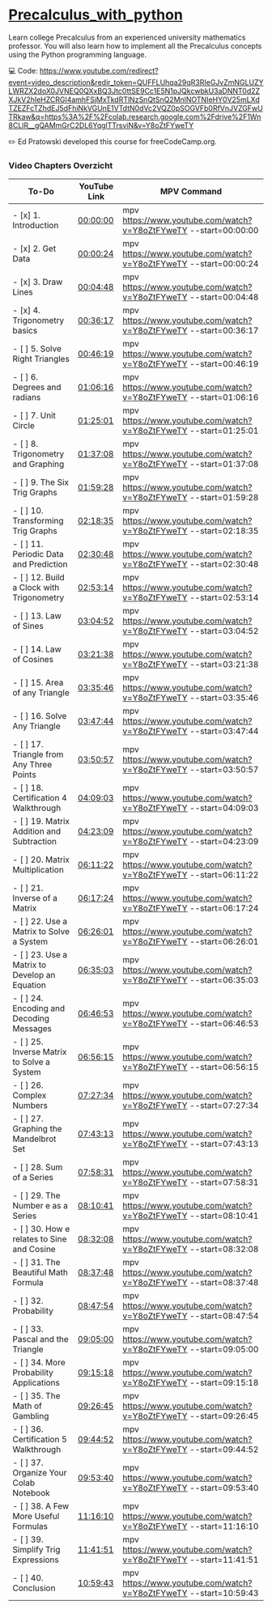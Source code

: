 # [Precalculus_with_python]([https://www.youtube.com/watch?v=Y8oZtFYweTY])

Learn college Precalculus from an experienced university mathematics professor. You will also learn how to implement all the Precalculus concepts using the Python programming language.

💻 Code: https://www.youtube.com/redirect?event=video_description&redir_token=QUFFLUhqa29qR3RIeGJvZmNGLUZYLWRZX2doX0JVNEQ0QXxBQ3Jtc0ttSE9Cc1E5N1pJQkcwbkU3aDNNT0d2ZXJkV2hIeHZCRGl4amhFSjMxTkdRTlNzSnQtSnQ2MnlNOTNIeHY0V25mLXdTZEZFcTZhdEJ5dFhiNkVGUnE1VTdtN0dVc2VQZ0pSOGVFb0RfVnJVZGFwUTRkaw&q=https%3A%2F%2Fcolab.research.google.com%2Fdrive%2F1Wn8CLlR__gQAMmGrC2DL6YqglTTrsviN&v=Y8oZtFYweTY

✏️ Ed Pratowski developed this course for freeCodeCamp.org. 

### Video Chapters Overzicht

 To-Do | YouTube Link  | MPV Command |
|-------|--------------|-------------|
| - [x]  1. Introduction | [00:00:00](https://www.youtube.com/watch?v=Y8oZtFYweTY&t=0) | mpv https://www.youtube.com/watch?v=Y8oZtFYweTY --start=00:00:00 |
| - [x] 2. Get Data | [00:00:24](https://www.youtube.com/watch?v=Y8oZtFYweTY&t=24) | mpv https://www.youtube.com/watch?v=Y8oZtFYweTY --start=00:00:24 |
| - [x] 3. Draw Lines | [00:04:48](https://www.youtube.com/watch?v=Y8oZtFYweTY&t=288) | mpv https://www.youtube.com/watch?v=Y8oZtFYweTY --start=00:04:48 |
| - [x] 4. Trigonometry basics | [00:36:17](https://www.youtube.com/watch?v=Y8oZtFYweTY&t=2177) | mpv https://www.youtube.com/watch?v=Y8oZtFYweTY --start=00:36:17 |
| - [ ] 5. Solve Right Triangles | [00:46:19](https://www.youtube.com/watch?v=Y8oZtFYweTY&t=2779) | mpv https://www.youtube.com/watch?v=Y8oZtFYweTY --start=00:46:19 |
| - [ ] 6. Degrees and radians | [01:06:16](https://www.youtube.com/watch?v=Y8oZtFYweTY&t=3976) | mpv https://www.youtube.com/watch?v=Y8oZtFYweTY --start=01:06:16 |
| - [ ] 7. Unit Circle | [01:25:01](https://www.youtube.com/watch?v=Y8oZtFYweTY&t=5101) | mpv https://www.youtube.com/watch?v=Y8oZtFYweTY --start=01:25:01 |
| - [ ] 8. Trigonometry and Graphing | [01:37:08](https://www.youtube.com/watch?v=Y8oZtFYweTY&t=5828) | mpv https://www.youtube.com/watch?v=Y8oZtFYweTY --start=01:37:08 |
| - [ ] 9. The Six Trig Graphs | [01:59:28](https://www.youtube.com/watch?v=Y8oZtFYweTY&t=7168) | mpv https://www.youtube.com/watch?v=Y8oZtFYweTY --start=01:59:28 |
| - [ ] 10. Transforming Trig Graphs | [02:18:35](https://www.youtube.com/watch?v=Y8oZtFYweTY&t=8315) | mpv https://www.youtube.com/watch?v=Y8oZtFYweTY --start=02:18:35 |
| - [ ] 11. Periodic Data and Prediction | [02:30:48](https://www.youtube.com/watch?v=Y8oZtFYweTY&t=9048) | mpv https://www.youtube.com/watch?v=Y8oZtFYweTY --start=02:30:48 |
| - [ ] 12. Build a Clock with Trigonometry | [02:53:14](https://www.youtube.com/watch?v=Y8oZtFYweTY&t=10394) | mpv https://www.youtube.com/watch?v=Y8oZtFYweTY --start=02:53:14 |
| - [ ] 13. Law of Sines | [03:04:52](https://www.youtube.com/watch?v=Y8oZtFYweTY&t=11092) | mpv https://www.youtube.com/watch?v=Y8oZtFYweTY --start=03:04:52 |
| - [ ] 14. Law of Cosines | [03:21:38](https://www.youtube.com/watch?v=Y8oZtFYweTY&t=12098) | mpv https://www.youtube.com/watch?v=Y8oZtFYweTY --start=03:21:38 |
| - [ ] 15. Area of any Triangle | [03:35:46](https://www.youtube.com/watch?v=Y8oZtFYweTY&t=12946) | mpv https://www.youtube.com/watch?v=Y8oZtFYweTY --start=03:35:46 |
| - [ ] 16. Solve Any Triangle | [03:47:44](https://www.youtube.com/watch?v=Y8oZtFYweTY&t=13664) | mpv https://www.youtube.com/watch?v=Y8oZtFYweTY --start=03:47:44 |
| - [ ] 17. Triangle from Any Three Points | [03:50:57](https://www.youtube.com/watch?v=Y8oZtFYweTY&t=13857) | mpv https://www.youtube.com/watch?v=Y8oZtFYweTY --start=03:50:57 |
| - [ ] 18. Certification 4 Walkthrough | [04:09:03](https://www.youtube.com/watch?v=Y8oZtFYweTY&t=14943) | mpv https://www.youtube.com/watch?v=Y8oZtFYweTY --start=04:09:03 |
| - [ ] 19. Matrix Addition and Subtraction | [04:23:09](https://www.youtube.com/watch?v=Y8oZtFYweTY&t=15789) | mpv https://www.youtube.com/watch?v=Y8oZtFYweTY --start=04:23:09 |
| - [ ] 20. Matrix Multiplication | [06:11:22](https://www.youtube.com/watch?v=Y8oZtFYweTY&t=22282) | mpv https://www.youtube.com/watch?v=Y8oZtFYweTY --start=06:11:22 |
| - [ ] 21. Inverse of a Matrix | [06:17:24](https://www.youtube.com/watch?v=Y8oZtFYweTY&t=22644) | mpv https://www.youtube.com/watch?v=Y8oZtFYweTY --start=06:17:24 |
| - [ ] 22. Use a Matrix to Solve a System | [06:26:01](https://www.youtube.com/watch?v=Y8oZtFYweTY&t=23161) | mpv https://www.youtube.com/watch?v=Y8oZtFYweTY --start=06:26:01 |
| - [ ] 23. Use a Matrix to Develop an Equation | [06:35:03](https://www.youtube.com/watch?v=Y8oZtFYweTY&t=23703) | mpv https://www.youtube.com/watch?v=Y8oZtFYweTY --start=06:35:03 |
| - [ ] 24. Encoding and Decoding Messages | [06:46:53](https://www.youtube.com/watch?v=Y8oZtFYweTY&t=24413) | mpv https://www.youtube.com/watch?v=Y8oZtFYweTY --start=06:46:53 |
| - [ ] 25. Inverse Matrix to Solve a System | [06:56:15](https://www.youtube.com/watch?v=Y8oZtFYweTY&t=24975) | mpv https://www.youtube.com/watch?v=Y8oZtFYweTY --start=06:56:15 |
| - [ ] 26. Complex Numbers | [07:27:34](https://www.youtube.com/watch?v=Y8oZtFYweTY&t=26854) | mpv https://www.youtube.com/watch?v=Y8oZtFYweTY --start=07:27:34 |
| - [ ] 27. Graphing the Mandelbrot Set | [07:43:13](https://www.youtube.com/watch?v=Y8oZtFYweTY&t=27833) | mpv https://www.youtube.com/watch?v=Y8oZtFYweTY --start=07:43:13 |
| - [ ] 28. Sum of a Series | [07:58:31](https://www.youtube.com/watch?v=Y8oZtFYweTY&t=28711) | mpv https://www.youtube.com/watch?v=Y8oZtFYweTY --start=07:58:31 |
| - [ ] 29. The Number e as a Series | [08:10:41](https://www.youtube.com/watch?v=Y8oZtFYweTY&t=29441) | mpv https://www.youtube.com/watch?v=Y8oZtFYweTY --start=08:10:41 |
| - [ ] 30. How e relates to Sine and Cosine | [08:32:08](https://www.youtube.com/watch?v=Y8oZtFYweTY&t=30728) | mpv https://www.youtube.com/watch?v=Y8oZtFYweTY --start=08:32:08 |
| - [ ] 31. The Beautiful Math Formula | [08:37:48](https://www.youtube.com/watch?v=Y8oZtFYweTY&t=31068) | mpv https://www.youtube.com/watch?v=Y8oZtFYweTY --start=08:37:48 |
| - [ ] 32. Probability | [08:47:54](https://www.youtube.com/watch?v=Y8oZtFYweTY&t=31674) | mpv https://www.youtube.com/watch?v=Y8oZtFYweTY --start=08:47:54 |
| - [ ] 33. Pascal and the Triangle | [09:05:00](https://www.youtube.com/watch?v=Y8oZtFYweTY&t=32700) | mpv https://www.youtube.com/watch?v=Y8oZtFYweTY --start=09:05:00 |
| - [ ] 34. More Probability Applications | [09:15:18](https://www.youtube.com/watch?v=Y8oZtFYweTY&t=33318) | mpv https://www.youtube.com/watch?v=Y8oZtFYweTY --start=09:15:18 |
| - [ ] 35. The Math of Gambling | [09:26:45](https://www.youtube.com/watch?v=Y8oZtFYweTY&t=34005) | mpv https://www.youtube.com/watch?v=Y8oZtFYweTY --start=09:26:45 |
| - [ ] 36. Certification 5 Walkthrough | [09:44:52](https://www.youtube.com/watch?v=Y8oZtFYweTY&t=35092) | mpv https://www.youtube.com/watch?v=Y8oZtFYweTY --start=09:44:52 |
| - [ ] 37. Organize Your Colab Notebook | [09:53:40](https://www.youtube.com/watch?v=Y8oZtFYweTY&t=35620) | mpv https://www.youtube.com/watch?v=Y8oZtFYweTY --start=09:53:40 |
| - [ ] 38. A Few More Useful Formulas | [11:16:10](https://www.youtube.com/watch?v=Y8oZtFYweTY&t=40570) | mpv https://www.youtube.com/watch?v=Y8oZtFYweTY --start=11:16:10 |
| - [ ] 39. Simplify Trig Expressions | [11:41:51](https://www.youtube.com/watch?v=Y8oZtFYweTY&t=42111) | mpv https://www.youtube.com/watch?v=Y8oZtFYweTY --start=11:41:51 |
| - [ ] 40. Conclusion | [10:59:43](https://www.youtube.com/watch?v=Y8oZtFYweTY&t=39583) | mpv https://www.youtube.com/watch?v=Y8oZtFYweTY --start=10:59:43 | 